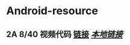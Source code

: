 # Android-resource
## 2A 8/40 视频代码 [链接](https://gist.github.com/anonymous/b335094aa30f5866f219) [***本地链接***](MainActivity.java)
